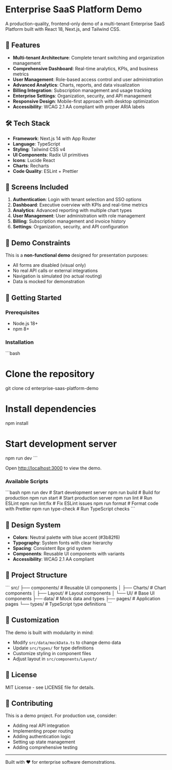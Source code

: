 # Enterprise SaaS Platform Demo

A production-quality, frontend-only demo of a multi-tenant Enterprise SaaS Platform built with React 18, Next.js, and Tailwind CSS.

## 🚀 Features

- **Multi-tenant Architecture**: Complete tenant switching and organization management
- **Comprehensive Dashboard**: Real-time analytics, KPIs, and business metrics
- **User Management**: Role-based access control and user administration
- **Advanced Analytics**: Charts, reports, and data visualization
- **Billing Integration**: Subscription management and usage tracking
- **Enterprise Settings**: Organization, security, and API management
- **Responsive Design**: Mobile-first approach with desktop optimization
- **Accessibility**: WCAG 2.1 AA compliant with proper ARIA labels

## 🛠️ Tech Stack

- **Framework**: Next.js 14 with App Router
- **Language**: TypeScript
- **Styling**: Tailwind CSS v4
- **UI Components**: Radix UI primitives
- **Icons**: Lucide React
- **Charts**: Recharts
- **Code Quality**: ESLint + Prettier

## 📱 Screens Included

1. **Authentication**: Login with tenant selection and SSO options
2. **Dashboard**: Executive overview with KPIs and real-time metrics
3. **Analytics**: Advanced reporting with multiple chart types
4. **User Management**: User administration with role management
5. **Billing**: Subscription management and invoice history
6. **Settings**: Organization, security, and API configuration

## 🎯 Demo Constraints

This is a **non-functional demo** designed for presentation purposes:
- All forms are disabled (visual only)
- No real API calls or external integrations
- Navigation is simulated (no actual routing)
- Data is mocked for demonstration

## 🚀 Getting Started

### Prerequisites

- Node.js 18+ 
- npm 8+

### Installation

\`\`\`bash
# Clone the repository
git clone <repository-url>
cd enterprise-saas-platform-demo

# Install dependencies
npm install

# Start development server
npm run dev
\`\`\`

Open [http://localhost:3000](http://localhost:3000) to view the demo.

### Available Scripts

\`\`\`bash
npm run dev          # Start development server
npm run build        # Build for production
npm run start        # Start production server
npm run lint         # Run ESLint
npm run lint:fix     # Fix ESLint issues
npm run format       # Format code with Prettier
npm run type-check   # Run TypeScript checks
\`\`\`

## 🎨 Design System

- **Colors**: Neutral palette with blue accent (#3b82f6)
- **Typography**: System fonts with clear hierarchy
- **Spacing**: Consistent 8px grid system
- **Components**: Reusable UI components with variants
- **Accessibility**: WCAG 2.1 AA compliant

## 📁 Project Structure

\`\`\`
src/
├── components/          # Reusable UI components
│   ├── Charts/         # Chart components
│   ├── Layout/         # Layout components
│   └── UI/             # Base UI components
├── data/               # Mock data and types
├── pages/              # Application pages
└── types/              # TypeScript type definitions
\`\`\`

## 🔧 Customization

The demo is built with modularity in mind:
- Modify `src/data/mockData.ts` to change demo data
- Update `src/types/` for type definitions
- Customize styling in component files
- Adjust layout in `src/components/Layout/`

## 📄 License

MIT License - see LICENSE file for details.

## 🤝 Contributing

This is a demo project. For production use, consider:
- Adding real API integration
- Implementing proper routing
- Adding authentication logic
- Setting up state management
- Adding comprehensive testing

---

Built with ❤️ for enterprise software demonstrations.
